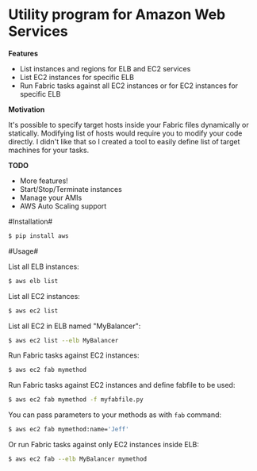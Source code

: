 Utility program for Amazon Web Services
=======================================

**Features**

* List instances and regions for ELB and EC2 services
* List EC2 instances for specific ELB
* Run Fabric tasks against all EC2 instances or for EC2 instances for specific ELB

**Motivation**

It's possible to specify target hosts inside your Fabric files dynamically or statically. Modifying list of hosts would require you to modify your code directly. I didn't like that so I created a tool to easily define list of target machines for your tasks.

**TODO**

* More features!
* Start/Stop/Terminate instances
* Manage your AMIs
* AWS Auto Scaling support

#Installation#

```bash
$ pip install aws
```

#Usage#

List all ELB instances:
```bash
$ aws elb list
```

List all EC2 instances:
```bash
$ aws ec2 list
```

List all EC2 in ELB named "MyBalancer":
```bash
$ aws ec2 list --elb MyBalancer
```

Run Fabric tasks against EC2 instances:
```bash
$ aws ec2 fab mymethod
```

Run Fabric tasks against EC2 instances and define fabfile to be used:
```bash
$ aws ec2 fab mymethod -f myfabfile.py
```

You can pass parameters to your methods as with `fab` command:
```bash
$ aws ec2 fab mymethod:name='Jeff'
```

Or run Fabric tasks against only EC2 instances inside ELB:
```bash
$ aws ec2 fab --elb MyBalancer mymethod
```

